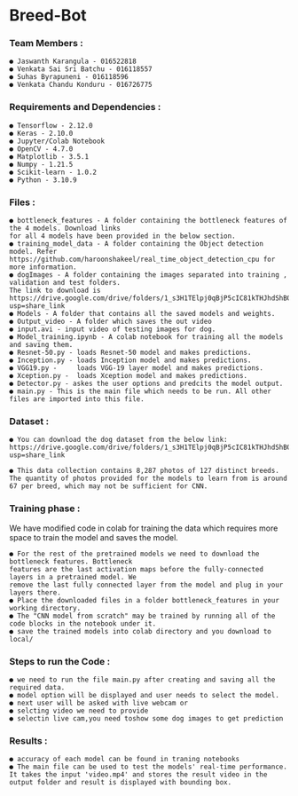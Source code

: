 # Breed-Bot


### Team Members :

    ● Jaswanth Karangula - 016522818
    ● Venkata Sai Sri Batchu - 016118557
    ● Suhas Byrapuneni - 016118596
    ● Venkata Chandu Konduru - 016726775
    
    
### Requirements and Dependencies :

    ● Tensorflow - 2.12.0
    ● Keras - 2.10.0
    ● Jupyter/Colab Notebook
    ● OpenCV - 4.7.0
    ● Matplotlib - 3.5.1
    ● Numpy - 1.21.5
    ● Scikit-learn - 1.0.2
    ● Python - 3.10.9


### Files :

    ● bottleneck_features - A folder containing the bottleneck features of the 4 models. Download links
    for all 4 models have been provided in the below section.
    ● training_model_data - A folder containing the Object detection model. Refer
    https://github.com/haroonshakeel/real_time_object_detection_cpu for more information.
    ● dogImages - A folder containing the images separated into training , validation and test folders.
    The link to download is https://drive.google.com/drive/folders/1_s3H1TElpj0qBjP5cIC81kTHJhdShB0x?usp=share_link
    ● Models - A folder that contains all the saved models and weights.
    ● Output_video - A folder which saves the out video
    ● input.avi - input video of testing images for dog.
    ● Model_training.ipynb - A colab notebook for training all the models and saving them.
    ● Resnet-50.py - loads Resnet-50 model and makes predictions.
    ● Inception.py - loads Inception model and makes predictions.
    ● VGG19.py -     loads VGG-19 layer model and makes predictions.
    ● Xception.py -  loads Xception model and makes predictions.
    ● Detector.py - askes the user options and predcits the model output.
    ● main.py - This is the main file which needs to be run. All other files are imported into this file.
   

### Dataset :

    ● You can download the dog dataset from the below link: https://drive.google.com/drive/folders/1_s3H1TElpj0qBjP5cIC81kTHJhdShB0x?usp=share_link

    ● This data collection contains 8,287 photos of 127 distinct breeds. The quantity of photos provided for the models to learn from is around 67 per breed, which may not be sufficient for CNN.



### Training phase :

We have modified code in colab for training the data which requires more space to train the model and saves the model.

    ● For the rest of the pretrained models we need to download the bottleneck features. Bottleneck
    features are the last activation maps before the fully-connected layers in a pretrained model. We
    remove the last fully connected layer from the model and plug in your layers there.
    ● Place the downloaded files in a folder bottleneck_features in your working directory.
    ● The "CNN model from scratch" may be trained by running all of the code blocks in the notebook under it.
    ● save the trained models into colab directory and you download to local/

### Steps to run the Code :

    ● we need to run the file main.py after creating and saving all the required data.
    ● model option will be displayed and user needs to select the model.
    ● next user will be asked with live webcam or 
    ● selcting video we need to provide 
    ● selectin live cam,you need toshow some dog images to get prediction
    
### Results :
    ● accuracy of each model can be found in traning notebooks
    ● The main file can be used to test the models' real-time performance. It takes the input 'video.mp4' and stores the result video in the output folder and result is displayed with bounding box.